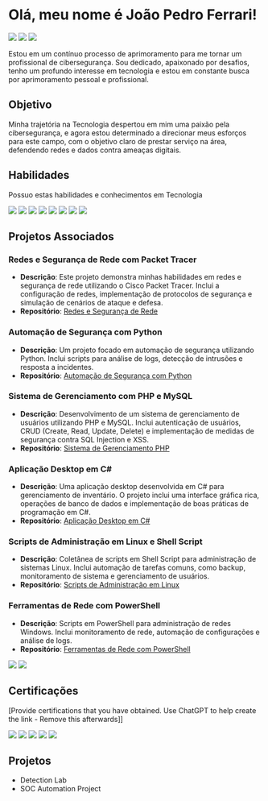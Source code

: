 # Olá, meu nome é João Pedro Ferrari! 
<div>
<a href="https://www.linkedin.com/in/pedroferrari2004/"><img src="https://img.shields.io/badge/-LinkedIn-0072b1?&style=for-the-badge&logo=linkedin&logoColor=white" /></a>
<a href="https://www.instagram.com/jpf.errari/"><img src="https://img.shields.io/badge/Instagram-%23E4405F.svg?style=for-the-badge&logo=Instagram&logoColor=white" /></a>
<a href="https://mail.google.com/mail/u/0/#inbox?compose=jrjtXDzgtqmbdpZmgpHLqLDKKSMXdRwVTRQCKPrhwSgLstvPpzXZPzgGVxtlSjGKrzwCjNnJ"><img src="https://img.shields.io/badge/Gmail-D14836?style=for-the-badge&logo=gmail&logoColor=white" /></a>
    
</div>

Estou em um contínuo processo de aprimoramento para me tornar um profissional de cibersegurança. Sou dedicado, apaixonado por desafios, tenho um profundo interesse em tecnologia e estou em constante busca por aprimoramento pessoal e profissional.

## Objetivo 

Minha trajetória na Tecnologia despertou em mim uma paixão pela cibersegurança, e agora estou determinado a direcionar meus esforços para este campo, com o objetivo claro de prestar serviço na área, defendendo redes e dados contra ameaças digitais.

## Habilidades 
Possuo estas habilidades e conhecimentos em Tecnologia 

<div>
    <img src="https://img.shields.io/badge/mysql-4479A1.svg?style=for-the-badge&logo=mysql&logoColor=white" />
    <img src= "https://img.shields.io/badge/c%23-%23239120.svg?style=for-the-badge&logo=csharp&logoColor=white" />
    <img src= "https://img.shields.io/badge/php-%23777BB4.svg?style=for-the-badge&logo=php&logoColor=white" />
    <img src= "https://img.shields.io/badge/python-3670A0?style=for-the-badge&logo=python&logoColor=ffdd54" />
    <img src= "https://img.shields.io/badge/Linux-FCC624?style=for-the-badge&logo=linux&logoColor=black" />
    <img src= "https://img.shields.io/badge/Windows-0078D6?style=for-the-badge&logo=windows&logoColor=white" />
    <img src="https://img.shields.io/badge/shell_script-%23121011.svg?style=for-the-badge&logo=gnu-bash&logoColor=white"/>
    <img src="https://img.shields.io/badge/PowerShell-%235391FE.svg?style=for-the-badge&logo=powershell&logoColor=white" />
    
    
</div>

## Projetos Associados

### Redes e Segurança de Rede com Packet Tracer
- **Descrição**: Este projeto demonstra minhas habilidades em redes e segurança de rede utilizando o Cisco Packet Tracer. Inclui a configuração de redes, implementação de protocolos de segurança e simulação de cenários de ataque e defesa.
- **Repositório**: [Redes e Segurança de Rede](https://github.com/pedrooferrari/Rede-de-Computadores)

### Automação de Segurança com Python
- **Descrição**: Um projeto focado em automação de segurança utilizando Python. Inclui scripts para análise de logs, detecção de intrusões e resposta a incidentes.
- **Repositório**: [Automação de Segurança com Python](https://github.com/pedrooferrari/automacao-seguranca-python)

### Sistema de Gerenciamento com PHP e MySQL
- **Descrição**: Desenvolvimento de um sistema de gerenciamento de usuários utilizando PHP e MySQL. Inclui autenticação de usuários, CRUD (Create, Read, Update, Delete) e implementação de medidas de segurança contra SQL Injection e XSS.
- **Repositório**: [Sistema de Gerenciamento PHP](https://github.com/pedrooferrari/sistema-gerenciamento-php)

### Aplicação Desktop em C#
- **Descrição**: Uma aplicação desktop desenvolvida em C# para gerenciamento de inventário. O projeto inclui uma interface gráfica rica, operações de banco de dados e implementação de boas práticas de programação em C#.
- **Repositório**: [Aplicação Desktop em C#](https://github.com/pedrooferrari/aplicacao-desktop-csharp)

### Scripts de Administração em Linux e Shell Script
- **Descrição**: Coletânea de scripts em Shell Script para administração de sistemas Linux. Inclui automação de tarefas comuns, como backup, monitoramento de sistema e gerenciamento de usuários.
- **Repositório**: [Scripts de Administração em Linux](https://github.com/pedrooferrari/scripts-linux)

### Ferramentas de Rede com PowerShell
- **Descrição**: Scripts em PowerShell para administração de redes Windows. Inclui monitoramento de rede, automação de configurações e análise de logs.
- **Repositório**: [Ferramentas de Rede com PowerShell](https://github.com/pedrooferrari/ferramentas-powershell)
<div>

<img src= "https://img.shields.io/badge/Kali-268BEE?style=for-the-badge&logo=kalilinux&logoColor=white" />
<img src="https://img.shields.io/badge/-Wireshark-1679A7?&style=for-the-badge&logo=Wireshark&logoColor=white" />

    
</div>


## Certificações 
[Provide certifications that you have obtained. Use ChatGPT to help create the link - Remove this afterwards]]
<div>
<img src="https://img.shields.io/badge/-Security%2B-FF0000?&style=for-the-badge&logo=CompTIA&logoColor=white" />
<img src="https://img.shields.io/badge/-Network%2B-007ACC?&style=for-the-badge&logo=CompTIA&logoColor=white" />
<img src="https://img.shields.io/badge/-A%2B-4D4D4D?&style=for-the-badge&logo=CompTIA&logoColor=white" />
<img src="https://img.shields.io/badge/-CDSA-006400?&style=for-the-badge&logoColor=white" />
<img src="https://img.shields.io/badge/-CCD-000080?&style=for-the-badge&logoColor=white" />
</div>

## Projetos 
- Detection Lab
- SOC Automation Project

